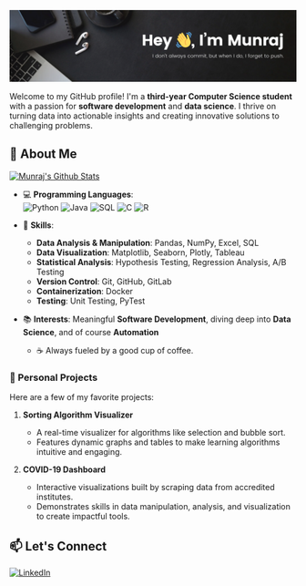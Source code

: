 ![Banner](images/banner.png)

Welcome to my GitHub profile! I'm a **third-year Computer Science student** with a passion for **software development** and **data science**. I thrive on turning data into actionable insights and creating innovative solutions to challenging problems.

## 🚀 About Me

[![Munraj's Github Stats](https://github-readme-stats.vercel.app/api?username=Mun-Mart&bg_color=1c1c1c&text_color=ffffff&title_color=ffffff&show_icons=true)](https://github.com/Mun-Mart/github-readme-stats)

- 💻 **Programming Languages**:  
  ![Python](https://img.shields.io/badge/Python-3776AB?style=for-the-badge&logo=python&logoColor=white)
  ![Java](https://img.shields.io/badge/Java-007396?style=for-the-badge&logo=java&logoColor=white)
  ![SQL](https://img.shields.io/badge/SQL-4479A1?style=for-the-badge&logo=mysql&logoColor=white)
  ![C](https://img.shields.io/badge/C-00599C?style=for-the-badge&logo=c&logoColor=white)
  ![R](https://img.shields.io/badge/R-276DC3?style=for-the-badge&logo=r&logoColor=white)

- 🔧 **Skills**:
  - **Data Analysis & Manipulation**: Pandas, NumPy, Excel, SQL  
  - **Data Visualization**: Matplotlib, Seaborn, Plotly, Tableau
  - **Statistical Analysis**: Hypothesis Testing, Regression Analysis, A/B Testing
  - **Version Control**: Git, GitHub, GitLab  
  - **Containerization**: Docker 
  - **Testing**: Unit Testing, PyTest

- 📚 **Interests**: Meaningful **Software Development**, diving deep into **Data Science**, and of course **Automation**
  - ☕ Always fueled by a good cup of coffee.

### 🌟 Personal Projects  
Here are a few of my favorite projects:  
1. **Sorting Algorithm Visualizer**  
   - A real-time visualizer for algorithms like selection and bubble sort.  
   - Features dynamic graphs and tables to make learning algorithms intuitive and engaging.  

2. **COVID-19 Dashboard**  
   - Interactive visualizations built by scraping data from accredited institutes.  
   - Demonstrates skills in data manipulation, analysis, and visualization to create impactful tools.  

## 📫 Let's Connect  
[![LinkedIn](https://img.shields.io/badge/LinkedIn-0A66C2?style=for-the-badge&logo=linkedin&logoColor=white)](https://linkedin.com/in/munraj-khunkhun)
